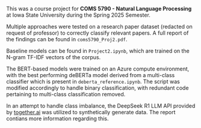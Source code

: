 This was a course project for **COMS 5790 - Natural Language Processing** at Iowa State University during the Spring 2025 Semester. 

Multiple approaches were tested on a research paper dataset (redacted on request of professor) to correctly classify relevant papers. A full report of the findings can be found in `coms5790_Proj2.pdf`.

Baseline models can be found in `Project2.ipynb`, which are trained on the N-gram TF-IDF vectors of the corpus.

The BERT-based models were trained on an Azure compute environment, with the best performing deBERTa model derived from a multi-class classifier which is present in `deberta_reference.ipynb`. The script was modified accordingly to handle binary classification, with redundant code pertaining to multi-class classification removed.

In an attempt to handle class imbalance, the DeepSeek R1 LLM API provided by [together.ai](https://www.together.ai/) was utilized to synthetically generate data. The report contians more information regarding this.
